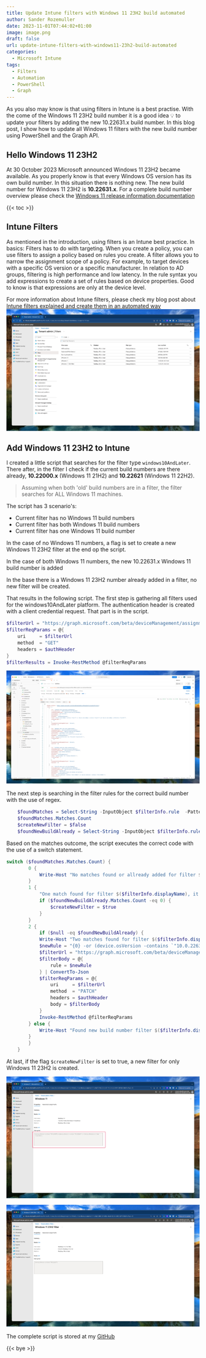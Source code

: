 ```yaml
---
title: Update Intune filters with Windows 11 23H2 build automated
author: Sander Rozemuller
date: 2023-11-01T07:44:02+01:00
image: image.png
draft: false
url: update-intune-filters-with-windows11-23h2-build-automated
categories:
  - Microsoft Intune
tags:
  - Filters
  - Automation
  - PowerShell
  - Graph
---
```

As you also may know is that using filters in Intune is a best practise. With the come of the Windows 11 23H2 build number it is a good idea 💡 to update your filters by adding the new 10.22631.x build number. In this blog post, I show how to update all Windows 11 filters with the new build number using PowerShell and the Graph API.
## Hello Windows 11 23H2
At 30 October 2023 Microsoft announced Windows 11 23H2 became available. As you properly know is that every Windows OS version has its own build number. In this situation there is nothing new. 
The new build number for Windows 11 23H2 is **10.22631.x**. For a complete build number overview please check the [Windows 11 release information documentation](https://learn.microsoft.com/en-us/windows/release-health/windows11-release-information#windows-11-current-versions)

{{< toc >}}

## Intune Filters
As mentioned in the introduction, using filters is an Intune best practice. 
In basics: Filters has to do with targeting. When you create a policy, you can use filters to assign a policy based on rules you create. A filter allows you to narrow the assignment scope of a policy. 
For example, to target devices with a specific OS version or a specific manufacturer. In relation to AD groups, filtering is high performance and low latency. In the rule syntax you add expressions to create a set of rules based on device properties. Good to know is that expressions are only at the device level.

For more information about Intune filters, please check my blog post about [Intune filters explained and create them in an automated way](https://rozemuller.com/intune-filters-explained-and-create-automated/)
![filteroverview](filteroverview.jpeg)

## Add Windows 11 23H2 to Intune
I created a little script that searches for the filter type `windows10AndLater`. There after, in the filter I check if the current build numbers are there already, **10.22000.x** (Windows 11 21H2) and **10.22621** (Windows 11 22H2). 

> Assuming when both 'old' build numbers are in a filter, the filter searches for ALL Windows 11 machines. 

The script has 3 scenario's:
- Current filter has no Windows 11 build numbers
- Current filter has both Windows 11 build numbers
- Current filter has one Windows 11 build number

In the case of no Windows 11 numbers, a flag is set to create a new Windows 11 23H2 filter at the end op the script.

In the case of both Windows 11 numbers, the new 10.22631.x Windows 11 build number is added

In the base there is a Windows 11 23H2 number already added in a filter, no new filter will be created. 

That results in the following script.
The first step is gathering all filters used for the windows10AndLater platform. The authentication header is created with a client credential request. That part is in the script.


```powershell
$filterUrl = "https://graph.microsoft.com/beta/deviceManagement/assignmentFilters?`$filter=platform eq 'windows10AndLater'"
$filterReqParams = @{
    uri     = $filterUrl
    method  = "GET"
    headers = $authHeader
}
$filterResults = Invoke-RestMethod @filterReqParams
```

![getfilters](getfilters.jpeg)

The next step is searching in the filter rules for the correct build number with the use of regex.

```powershell
    $foundMatches = Select-String -InputObject $filterInfo.rule  -Pattern "\b10.0.22000\b|\b10.0.22621\b" -AllMatches
    $foundMatches.Matches.Count
    $createNewFilter = $false
    $foundNewBuildAlready = Select-String -InputObject $filterInfo.rule  -Pattern "\b10.0.22631\b" -AllMatches
```

Based on the matches outcome, the script executes the correct code with the use of a switch statement.

```powershell
switch ($foundMatches.Matches.Count) {
        0 {
            Write-Host "No matches found or allready added for filter $($filterInfo.displayName), do nothing."
        }
        1 {
            "One match found for filter $($filterInfo.displayName), it seems this is a specific Windows 11 filter, if there is no Windows 23H2 filter already, I create one later"
            if ($foundNewBuildAlready.Matches.Count -eq 0) {
                $createNewFilter = $true
            }
        }
        2 {
            if ($null -eq $foundNewBuildAlready) {
            Write-Host "Two matches found for filter $($filterInfo.displayName), it seems this is a full Windows 11 filter, adding new number to the filter"
            $newRule = "{0} -or (device.osVersion -contains `"10.0.22631`")" -f $filterInfo.rule
            $filterUrl = "https://graph.microsoft.com/beta/deviceManagement/assignmentFilters('{0}')" -f $filterInfo.id
            $filterBody = @{
                rule = $newRule
            } | ConvertTo-Json
            $filterReqParams = @{
                uri     = $filterUrl
                method  = "PATCH"
                headers = $authHeader
                body = $filterBody
            }
            Invoke-RestMethod @filterReqParams
        } else {
            Write-Host "Found new build number filter $($filterInfo.displayName) already, do nothing."
        }
        }
    }
```

At last, if the flag `$createNewFilter` is set to true, a new filter for only Windows 11 23H2 is created.

![filterresults](filterresults.jpeg)

![new23h2filter](new23h2filter.jpeg)

The complete script is stored at my [GitHub](https://github.com/srozemuller/MicrosoftEndpointManager/blob/main/Filters/update-win11filters.ps1)

{{< bye >}}
